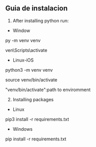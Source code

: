
## Guia de instalacion


1. After installing python run:

- Window

py -m venv venv

ven\Scripts\activate

- Linux-iOS

python3 -m venv venv

source venv/bin/activate

"venv/bin/activate":path to enviromment


2. Installing packages

- Linux

pip3 install -r requirements.txt

- Windows

pip install -r requirements.txt

